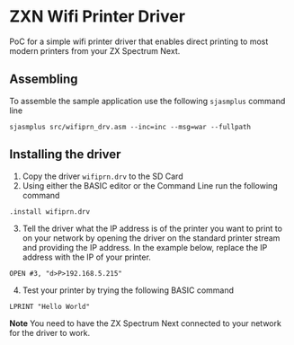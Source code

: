 # ZXN Wifi Printer Driver
PoC for a simple wifi printer driver that enables direct printing to most modern printers from your ZX Spectrum Next.

## Assembling

To assemble the sample application use the following `sjasmplus` command line

```
sjasmplus src/wifiprn_drv.asm --inc=inc --msg=war --fullpath
```

## Installing the driver

1. Copy the driver `wifiprn.drv` to the SD Card
2. Using either the BASIC editor or the Command Line run the following command
```
.install wifiprn.drv
```
3. Tell the driver what the IP address is of the printer you want to print to on your network by opening the driver on the standard printer stream and providing the IP address. In the example below, replace the IP address with the IP of your printer.
```
OPEN #3, "d>P>192.168.5.215"
```
4. Test your printer by trying the following BASIC command
```
LPRINT "Hello World"
```

**Note** You need to have the ZX Spectrum Next connected to your network for the driver to work.
